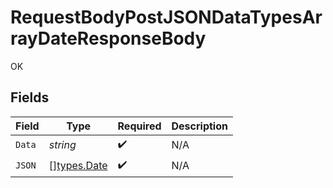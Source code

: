 # RequestBodyPostJSONDataTypesArrayDateResponseBody

OK


## Fields

| Field                               | Type                                | Required                            | Description                         |
| ----------------------------------- | ----------------------------------- | ----------------------------------- | ----------------------------------- |
| `Data`                              | *string*                            | :heavy_check_mark:                  | N/A                                 |
| `JSON`                              | [][types.Date](../../types/date.md) | :heavy_check_mark:                  | N/A                                 |